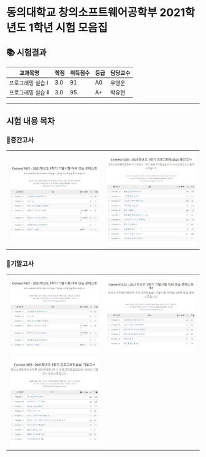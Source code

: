 동의대학교 창의소프트웨어공학부 2021학년도 1학년 시험 모음집
==============================

## 📚 시험결과

| 교과목명 | 학점 | 취득점수 | 등급 | 담당교수 |
| ------ | ---- | ------ | ---- | ------ |
| 프로그래밍 실습 I | 3.0 | 91 | A0 | 우영운 |
| 프로그래밍 실습 II | 3.0 | 95 | A+ | 박유현 |

---
## 시험 내용 목차
### 🥇중간고사

|||
| -------- | -------- |
| ![ ](https://github.com/surrin1008/1grade/blob/main/image/final%20ex1.jpg?raw=true) | ![ ](https://github.com/surrin1008/1grade/blob/main/image/middle.jpg?raw=true) |

### 🥈기말고사
|||
| -------- | -------- |
| ![ ](https://github.com/surrin1008/1grade/blob/main/image/final%20ex1.jpg?raw=true) |![ ](https://github.com/surrin1008/1grade/blob/main/image/final%20ex2.jpg?raw=true) |
|![ ](https://github.com/surrin1008/1grade/blob/main/image/final.jpg?raw=true)| 
